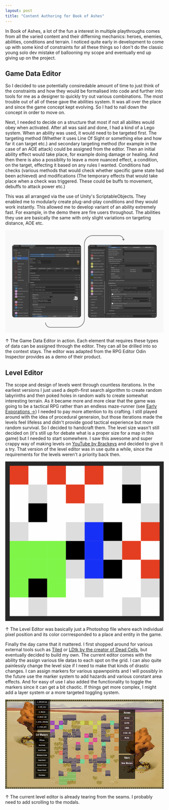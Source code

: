 ```yaml
---
layout: post
title: "Content Authoring for Book of Ashes"
---
```


In Book of Ashes, a lot of the fun a interest in multiple playthroughs comes from all the varied content and their differning mechanics: heroes, enemies, abilities, conditions and terrain. I noticed quite early in development to come up with some kind of constraints for all these things so I don't do the classic young solo dev mistake of ballooning my scope and eventually end up giving up on the project. 

## Game Data Editor

So I decided to use potentially consiredable amount of time to just think of the constraints and how they would be formalised into code and further into tools for me as a designer to quickly try out various combinations. The most trouble out of all of these gave the abilities system. It was all over the place and since the game concept kept evolving. So I had to nail down the concept in order to move on. 

Next, I needed to decide on a structure that most if not all abilites would obey when activated. After all was said and done, I had a kind of a Lego system. When an ability was used, it would need to be targeted first. The targeting method (Whether it uses Line Of Sight or something else and how far it can target etc.) and secondary targeting method (for example in the case of an AOE attack) could be assigned from the editor. Then an initial ability effect would take place, for example doing damage or healing. And then there is also a possiblity to leave a more nuanced effect, a condition, on the target, effecting it based on any rules I wanted. Conditions had checks (various methods that would check whether specific game state had been achieved) and modifications (The temporary effects that would take place when a check was triggered. These could be buffs to movement, debuffs to attack power etc.)

This was all arranged via the use of Unity's ScriptableObjects. They enabled me to modularly create plug-and-play conditions and they would work instantly. This allowed me to develop variant of an ability extremely fast. For example, in the demo there are fire users throughout. The abilities they use are basically the same with only slight variations on targeting distance, AOE etc.

![Game Data Editor](../assets/img/posts/BookOfAshes/GameDataEditor.png)
<div class="small"> ↑ The Game Data Editor in action. Each element that requires these types of data can be assigned through the editor. They can all be drilled into so the context stays. The editor was adapted from the RPG Editor Odin Inspector provides as a demo of their product. </div>

## Level Editor

The scope and design of levels went through countless iterations. In the earliest versions I just used a depth-first search algorithm to create random labyrinths and then poked holes in random walls to create somewhat interesting terrain. As it became more and more clear that the game was going to be a tactical RPG rather than an endless maze-runner (see [Early Exporations →](/BOA-early-exploration)) I needed to pay more attention to its crafting. I still played around with the idea of procedural generaion, but those iterations made the levels feel lifeless and didn't provide good tactical experience but more random survival. So I decided to handcraft them. The level size wasn't still decided on (it's still up for debate what is a proper size for a map in this game) but I needed to start somewhere. I saw this awesome and super crappy way of making levels on [YouTube by Brackeys](https://www.youtube.com/watch?v=B_Xp9pt8nRY&t=355s&pp=ygUScGl4ZWwgbGV2ZWwgZWRpdG9y) and decided to give it a try. That version of the level editor was in use quite a while, since the requirements for the levels weren't a priority back then.

![Pixel Level Editor](/assets/img/posts/BookOfAshes/pixelLevel.png)
<div class="small"> ↑ The Level Editor was basically just a Photoshop file where each individual pixel position and its color corrresponded to a place and entity in the game.</div>

Finally the day came that it mattered. I first shopped around for various external tools such as [Tiled](https://www.mapeditor.org/) or [LDtk by the creator of Dead Cells](https://ldtk.io/), but eventually decided to build my own. The current editor comes with the ability the assign various tile datas to each spot on the grid. I can also quite painlessly change the level size if I need to make that kinds of drastic changes. I can assign markers for various spawnpoints and I will possibly in the future use the marker system to add hazards and various constant area effects. And for easy of use I also added the functionality to toggle the markers since it can get a bit chaotic. If things get more complex, I might add a layer system or a more targeted toggling system.

![Current Level Editor](/assets/img/posts/BookOfAshes/levelEditor.png)
<div class="small"> ↑ The current level editor is already tearing from the seams. I probably need to add scrolling to the modals. </div>